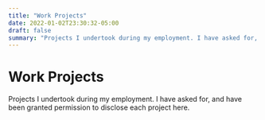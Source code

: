 ```yaml
---
title: "Work Projects"
date: 2022-01-02T23:30:32-05:00
draft: false
summary: "Projects I undertook during my employment. I have asked for, and have been granted permission to disclose each project here."
---
```


# Work Projects

Projects I undertook during my employment. I have asked for, and have been granted permission to disclose each project here.
